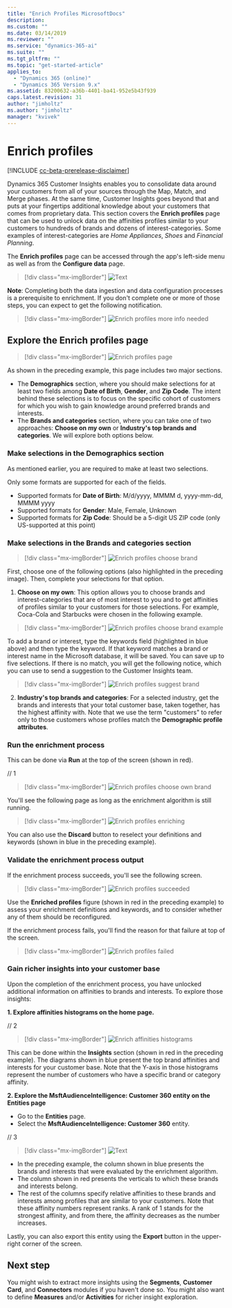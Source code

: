 ```yaml
---
title: "Enrich Profiles MicrosoftDocs"
description: 
ms.custom: ""
ms.date: 03/14/2019
ms.reviewer: ""
ms.service: "dynamics-365-ai"
ms.suite: ""
ms.tgt_pltfrm: ""
ms.topic: "get-started-article"
applies_to: 
  - "Dynamics 365 (online)"
  - "Dynamics 365 Version 9.x"
ms.assetid: 83200632-a36b-4401-ba41-952e5b43f939
caps.latest.revision: 31
author: "jimholtz"
ms.author: "jimholtz"
manager: "kvivek"
---
```

# Enrich profiles

[!INCLUDE [cc-beta-prerelease-disclaimer](../includes/cc-beta-prerelease-disclaimer.md)]

<!--note from editor:  Is "affinities profiles" the correct term?  -->

Dynamics 365 Customer Insights enables you to consolidate data around your customers from all of your sources through the Map, Match, and Merge phases. At the same time, Customer Insights goes beyond that and puts at your fingertips additional knowledge about your customers that comes from proprietary data. This section covers the **Enrich profiles** page that can be used to unlock data on the affinities profiles similar to your customers to hundreds of brands and dozens of interest-categories. Some examples of interest-categories are *Home Appliances*, *Shoes* and *Financial Planning*.

The **Enrich profiles** page can be accessed through the app's left-side menu as well as from the **Configure data** page.

> [!div class="mx-imgBorder"] 
> ![](media/configure-data-enrich-profiles.png "Text")

**Note**: Completing both the data ingestion and data configuration processes is a prerequisite to enrichment. If you don't complete one or more of those steps, you can expect to get the following notification.

> [!div class="mx-imgBorder"] 
> ![](media/configure-data-enrich-profile.png "Enrich profiles more info needed")

## Explore the Enrich profiles page

> [!div class="mx-imgBorder"] 
> ![](media/configure-data-enrich-profile-page.png "Enrich profiles page")

As shown in the preceding example, this page includes two major sections.

- The **Demographics** section, where you should make selections for at least two fields among **Date of Birth**, **Gender**, and **Zip Code**. The intent behind these selections is to focus on the specific cohort of customers for which you wish to gain knowledge around preferred brands and interests. 
- The **Brands and categories** section, where you can take one of two approaches: **Choose on my own** or **Industry's top brands and categories**. We will explore both options below.

### Make selections in the Demographics section

As mentioned earlier, you are required to make at least two selections. 

Only some formats are supported for each of the fields.

- Supported formats for **Date of Birth**: M/d/yyyy, MMMM d, yyyy-mm-dd, MMMM yyyy
- Supported formats for **Gender**: Male, Female, Unknown
- Supported formats for **Zip Code**: Should be a 5-digit US ZIP code (only US-supported at this point)

### Make selections in the Brands and categories section

> [!div class="mx-imgBorder"] 
> ![](media/configure-data-enrich-profile-brands.png "Enrich profiles choose brand")

First, choose one of the following options (also highlighted in the preceding image). Then, complete your selections for that option.

<!--note from editor:  Is "affinities of profiles" the correct phrasing?  -->


1. **Choose on my own**: This option allows you to choose brands and interest-categories that are of most interest to you and to get affinities of profiles similar to your customers for those selections. For example, Coca-Cola and Starbucks were chosen in the following example.
  
  > [!div class="mx-imgBorder"] 
  > ![](media/configure-data-enrich-profile-brands-example.png "Enrich profiles choose brand example")

<!--note from editor:  Below--"go to the keywords field"? -->

To add a brand or interest, type the keywords field (highlighted in blue above) and then type the keyword. If that keyword matches a brand or interest name in the Microsoft database, it will be saved. You can save up to five selections. If there is no match, you will get the following notice, which you can use to send a suggestion to the Customer Insights team.

  > [!div class="mx-imgBorder"] 
  > ![](media/configure-data-enrich-profile-suggest-brand.png "Enrich profiles suggest brand")

2. **Industry's top brands and categories**: For a selected industry, get the brands and interests that your total customer base, taken together, has the highest affinity with. Note that we use the term "customers" to refer only to those customers whose profiles match the **Demographic profile attributes**.
  
### Run the enrichment process

This can be done via **Run** at the top of the screen (shown in red).

// 1 <!-- in the image to come below, mark "save" with "1", "Run" with "2" and "Discard" with "3"-->

> [!div class="mx-imgBorder"] 
> ![](media/configure-data-enrich-profile-choose-own.png "Enrich profiles choose own brand")

You'll see the following page as long as the enrichment algorithm is still running.

> [!div class="mx-imgBorder"] 
> ![](media/configure-data-enrich-profile-enriching.png "Enrich profiles enriching")

You can also use the **Discard** button to reselect your definitions and keywords (shown in blue in the preceding example).

### Validate the enrichment process output

If the enrichment process succeeds, you'll see the following screen.

> [!div class="mx-imgBorder"] 
> ![](media/configure-data-enrich-profile-succeeded.png "Enrich profiles succeeded")

Use the **Enriched profiles** figure (shown in red in the preceding example) to assess your enrichment definitions and keywords, and to consider whether any of them should be reconfigured.

If the enrichment process fails, you'll find the reason for that failure at top of the screen.

> [!div class="mx-imgBorder"] 
> ![](media/configure-data-enrich-profile-failed.png "Enrich profiles failed")

### Gain richer insights into your customer base

Upon the completion of the enrichment process, you have unlocked additional information on affinities to brands and interests. To explore those insights:


**1. Explore affinities histograms on the home page.**

// 2 <!-- replace red color with 1 and blue color with 2. Also please blur my name that appears in large in this image - thanks!-->

> [!div class="mx-imgBorder"] 
> ![](media/enrichment-affinities-histogram.png "Enrich affinities histograms")

This can be done within the **Insights** section (shown in red in the preceding example). The diagrams shown in blue present the top brand affinities and interests for your customer base. Note that the Y-axis in those histograms represent the number of customers who have a specific brand or category affinity.

**2. Explore the MsftAudienceIntelligence: Customer 360 entity on the Entities page**

- Go to the **Entities** page.
- Select the **MsftAudienceIntelligence: Customer 360** entity.

// 3 <!-- replace red color with 1 and blue color with 2. also please mark the last column on the right with 3. Lastly, we need to blur the data for all the other columns (only the columns with the numbers). Thanks!-->

> [!div class="mx-imgBorder"] 
> ![](media/configure-data-entities-info.png "Text")

- In the preceding example, the column shown in blue presents the brands and interests that were evaluated by the enrichment algorithm.
- The column shown in red presents the verticals to which these brands and interests belong.
- The rest of the columns specify relative affinities to these brands and interests among profiles that are similar to your customers. Note that these affinity numbers represent ranks. A rank of 1 stands for the strongest affinity, and from there, the affinity decreases as the number increases.  

Lastly, you can also export this entity using the **Export** button in the upper-right corner of the screen.

## Next step
You might wish to extract more insights using the **Segments**, **Customer Card**, and **Connectors** modules if you haven't done so. You might also want to define **Measures** and/or **Activities** for richer insight exploration. 
